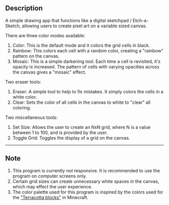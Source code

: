 ## Description
A simple drawing app that functions like a digital sketchpad / Etch-a-Sketch, allowing users to create pixel art on a variable sized canvas.

There are three color modes available:
1. Color: This is the default mode and it colors the grid cells in black.
2. Rainbow: This colors each cell with a random color, creating a "rainbow" pattern on the canvas.
3. Mosaic: This is a simple darkening tool. Each time a cell is revisited, it's opacity is increased. 
    The pattern of cells with varying opacities across the canvas gives a "mosaic" effect.

Two eraser tools:
1. Eraser: A simple tool to help to fix mistakes. It simply colors the cells in a white color.
2. Clear: Sets the color of all cells in the canvas to white to "clear" all coloring.

Two miscellaneous tools:
1. Set Size: Allows the user to create an NxN grid, where N is a value between 1 to 100, and is provided by the user.
2. Toggle Grid: Toggles the display of a grid on the canvas.

---

## Note
1. This program is currently *not* responsive. It is recommended to use the program on computer screens only.
2. Certain grid sizes can create unnecessary white spaces in the canvas, which may effect the user experience.
3. The color palette used for this program is inspired by the colors used for the ["Terracotta blocks"](https://minecraft.fandom.com/wiki/Terracotta#ID) in Minecraft.